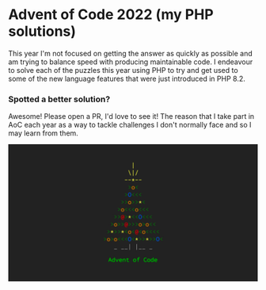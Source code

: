 # Advent of Code 2022 (my PHP solutions)
This year I'm not focused on getting the answer as quickly as possible and am trying to balance speed with producing maintainable code. I endeavour to solve each of the puzzles this year using PHP to try and get used to some of the new language features that were just introduced in PHP 8.2.

### Spotted a better solution?
Awesome! Please open a PR, I'd love to see it! The reason that I take part in AoC each year as a way to tackle challenges I don't normally face and so I may learn from them.

![Advent of Code 2019 PHP solutions](https://raw.githubusercontent.com/aran112000/Advent-of-Code-2019-PHP/master/aoc.png "Advent of Code 2022")
